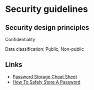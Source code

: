 # Security guidelines

## Security design principles

Confidentiality

Data classification: Public, Non-public


## Links

* [Password Storage Cheat Sheet](https://www.owasp.org/index.php/Password_Storage_Cheat_Sheet)
* [How To Safely Store A Password](https://codahale.com/how-to-safely-store-a-password/)